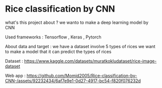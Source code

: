 # Rice classification by CNN
what's this project about ?
we wanto to make a deep learning model by CNN

Used frameworks : Tensorflow , Keras , Pytorch

About data and target :
we have a dataset involve 5 types of rices we want to make a model that it can predict the types of rices

Dataset :
https://www.kaggle.com/datasets/muratkokludataset/rice-image-dataset



Web app :
https://github.com/Momid2005/Rice-classification-by-CNN-/assets/92232434/6af7e9e1-0d27-4917-bc54-f820f076232d

